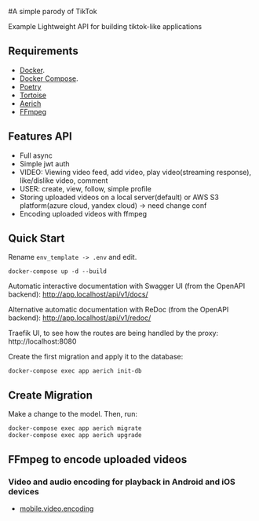 #A simple parody of TikTok

Example Lightweight API for building tiktok-like applications

## Requirements

* [Docker](https://www.docker.com/).
* [Docker Compose](https://docs.docker.com/compose/install/).
* [Poetry](https://python-poetry.org/)
* [Tortoise](https://tortoise-orm.readthedocs.io/)
* [Aerich](https://github.com/tortoise/aerich/)
* [FFmpeg](https://www.ffmpeg.org/)


## Features API

* Full async
* Simple jwt auth
* VIDEO: Viewing video feed, add video, play video(streaming response), like/dislike video, comment
* USER: create, view, follow, simple profile
* Storing uploaded videos on a local server(default) or AWS S3 platform(azure cloud, yandex cloud) -> need change conf
* Encoding uploaded videos with ffmpeg


## Quick Start
Rename `env_template -> .env` and edit.
```
docker-compose up -d --build
```

Automatic interactive documentation with Swagger UI (from the OpenAPI backend): http://app.localhost/api/v1/docs/

Alternative automatic documentation with ReDoc (from the OpenAPI backend): http://app.localhost/api/v1/redoc/

Traefik UI, to see how the routes are being handled by the proxy: http://localhost:8080

Create the first migration and apply it to the database:

```
docker-compose exec app aerich init-db
```

## Create Migration

Make a change to the model. Then, run:

```
docker-compose exec app aerich migrate
docker-compose exec app aerich upgrade
```

## FFmpeg to encode uploaded videos

### Video and audio encoding for playback in Android and iOS devices
* [mobile.video.encoding](https://gist.github.com/pinge/b9f9ce1e4d399503f7c80df4c5d09f22)